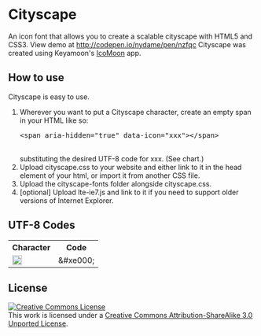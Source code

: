 Cityscape
=========

An icon font that allows you to create a scalable cityscape with HTML5 and CSS3.  View demo at http://codepen.io/nydame/pen/nzfqc
Cityscape was created using Keyamoon's <a href="http://icomoon.io/app">IcoMoon</a> app.
<h2>How to use</h2>
<p>Cityscape is easy to use.</p>
<ol>
<li>Wherever you want to put a Cityscape character, create an empty span in your HTML like so: <br /><pre>&lt;span aria-hidden="true" data-icon="xxx"&gt;&lt;/span&gt;</pre><br /> substituting the desired UTF-8 code for xxx. (See chart.)</li>
<li>Upload cityscape.css to your website and either link to it in the head element of your html, or import it from another CSS file.</li>
<li>Upload the cityscape-fonts folder alongside cityscape.css.</li>
<li>[optional] Upload lte-ie7.js and link to it if you need to support older versions of Internet Explorer.</li>
</ol>
<h2>UTF-8 Codes</h2>
<table>
<tr><th>Character</th><th>Code</th></tr>
<tr><td><img src="http://www.fireflywebz.com/cityscape/buildings01.svg" width="20" height="20" /></td><td>&amp;#xe000;</td></tr>
</table>
<h2>License</h2>
<p><a rel="license" href="http://creativecommons.org/licenses/by-sa/3.0/"><img alt="Creative Commons License" style="border-width:0" src="http://i.creativecommons.org/l/by-sa/3.0/88x31.png" /></a><br />This work is licensed under a <a rel="license" href="http://creativecommons.org/licenses/by-sa/3.0/">Creative Commons Attribution-ShareAlike 3.0 Unported License</a>.</p>
